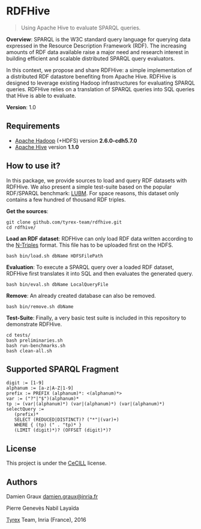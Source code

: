 RDFHive
=======

> Using Apache Hive to evaluate SPARQL queries.

__Overview__: SPARQL is the W3C standard query language for querying
data expressed in the Resource Description Framework (RDF). The
increasing amounts of RDF data available raise a major need and
research interest in building efficient and scalable distributed
SPARQL query evaluators.

In this context, we propose and share RDFHive: a simple implementation
of a distributed RDF datastore benefiting from Apache Hive. RDFHive is
designed to leverage existing Hadoop infrastructures for evaluating
SPARQL queries. RDFHive relies on a translation of SPARQL queries into
SQL queries that Hive is able to evaluate.

__Version__: 1.0

Requirements
------------

- [Apache Hadoop](http://hadoop.apache.org) (+HDFS) version __2.6.0-cdh5.7.0__
- [Apache Hive](https://hive.apache.org/) version __1.1.0__

How to use it?
--------------

In this package, we provide sources to load and query RDF datasets with RDFHive. We also present a simple test-suite based on the popular RDF/SPARQL benchmark: [LUBM](http://swat.cse.lehigh.edu/projects/lubm/). For space reasons, this dataset only contains a few hundred of thousand RDF triples.

__Get the sources__:

    git clone github.com/tyrex-team/rdfhive.git
    cd rdfhive/

__Load an RDF dataset__: RDFHive can only load RDF data written according to the [N-Triples](https://www.w3.org/TR/n-triples/) format. This file has to be uploaded first on the HDFS.

    bash bin/load.sh dbName HDFSFilePath

__Evaluation__: To execute a SPARQL query over a loaded RDF dataset, RDFHive first translates it into SQL and then evaluates the generated query.

    bash bin/eval.sh dbName LocalQueryFile

__Remove__: An already created database can also be removed.

    bash bin/remove.sh dbName

__Test-Suite__: Finally, a very basic test suite is included in this repository to demonstrate RDFHive.

    cd tests/
    bash preliminaries.sh
    bash run-benchmarks.sh
    bash clean-all.sh

Supported SPARQL Fragment
-------------------------

    digit := [1-9]
    alphanum := [a-z|A-Z|1-9]
    prefix := PREFIX (alphanum)*: <(alphanum)*>
    var := ("?"|"$")(alphanum)*
    tp := (var|(alphanum)*) (var|(alphanum)*) (var|(alphanum)*)
    selectQuery :=
       (prefix)*
       SELECT (REDUCED|DISTINCT)? ("*"|(var)+)
       WHERE { (tp) (" . "tp)* }
       (LIMIT (digit)*)? (OFFSET (digit)*)?

License
-------

This project is under the [CeCILL](http://www.cecill.info/index.en.html) license.

Authors
-------

Damien Graux
<damien.graux@inria.fr>

Pierre Genev&egrave;s
Nabil Laya&iuml;da

[Tyrex](tyrex.inria.fr) Team, Inria (France), 2016
